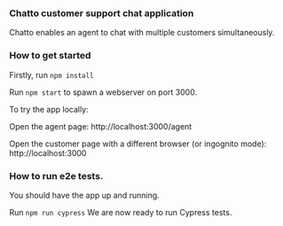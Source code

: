 ### Chatto customer support chat application
Chatto enables an agent to chat with multiple customers simultaneously.

###  How to get started
Firstly, run `npm install`

Run `npm start` to spawn a webserver on port 3000.

To try the app locally:

Open the agent page: http://localhost:3000/agent

Open the customer page with a different browser (or ingognito mode): http://localhost:3000

### How to run e2e tests.
You should have the app up and running. 

Run `npm run cypress`
We are now ready to run Cypress tests.


